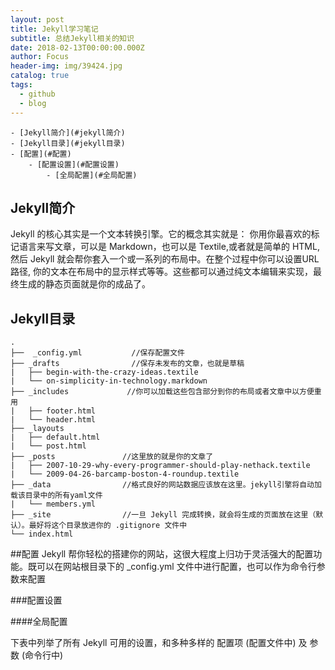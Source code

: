 ```yaml
---
layout: post
title: Jekyll学习笔记
subtitle: 总结Jekyll相关的知识
date: 2018-02-13T00:00:00.000Z
author: Focus
header-img: img/39424.jpg
catalog: true
tags:
  - github
  - blog
---
```




<!-- TOC depthFrom:1 depthTo:6 withLinks:1 updateOnSave:1 orderedList:0 -->

	- [Jekyll简介](#jekyll简介)
	- [Jekyll目录](#jekyll目录)
	- [配置](#配置)
		- [配置设置](#配置设置)
			- [全局配置](#全局配置)

<!-- /TOC -->

## Jekyll简介

Jekyll 的核心其实是一个文本转换引擎。它的概念其实就是： 你用你最喜欢的标记语言来写文章，可以是 Markdown，也可以是 Textile,或者就是简单的 HTML, 然后 Jekyll 就会帮你套入一个或一系列的布局中。在整个过程中你可以设置URL路径, 你的文本在布局中的显示样式等等。这些都可以通过纯文本编辑来实现，最终生成的静态页面就是你的成品了。


## Jekyll目录
```
.
├──  _config.yml           //保存配置文件
├── _drafts                //保存未发布的文章，也就是草稿
|   ├── begin-with-the-crazy-ideas.textile
|   └── on-simplicity-in-technology.markdown
├── _includes             //你可以加载这些包含部分到你的布局或者文章中以方便重用
|   ├── footer.html
|   └── header.html
├── _layouts
|   ├── default.html
|   └── post.html
├── _posts               //这里放的就是你的文章了
|   ├── 2007-10-29-why-every-programmer-should-play-nethack.textile
|   └── 2009-04-26-barcamp-boston-4-roundup.textile
├── _data                //格式良好的网站数据应该放在这里。jekyll引擎将自动加载该目录中的所有yaml文件
|   └── members.yml
├── _site                //一旦 Jekyll 完成转换，就会将生成的页面放在这里（默认）。最好将这个目录放进你的 .gitignore 文件中
└── index.html

```


##配置
Jekyll 帮你轻松的搭建你的网站，这很大程度上归功于灵活强大的配置功能。既可以在网站根目录下的 _config.yml 文件中进行配置，也可以作为命令行参数来配置

###配置设置

####全局配置

下表中列举了所有 Jekyll 可用的设置，和多种多样的 配置项 (配置文件中) 及 参数 (命令行中)
